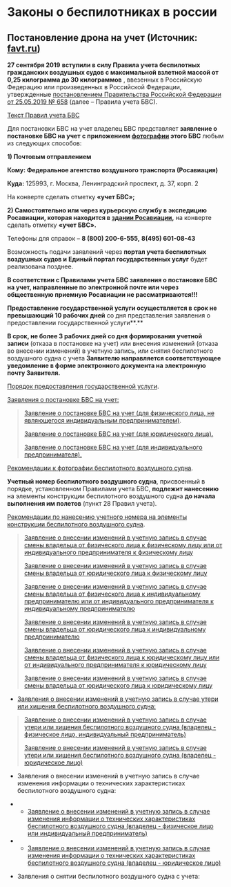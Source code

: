 # Законы о беспилотниках в россии
## Постановление дрона на учет (Источник: [favt.ru](https://favt.ru/dejatelnost-ucet-bespilotnyh-grajdanskih-vozdyshnih-sudov))

**27 сентября 2019** **вступили в силу Правила учета беспилотных гражданских воздушных судов с максимальной взлетной массой от 0,25 килограмма до 30 килограммов** , ввезенных в Российскую Федерацию или произведенных в Российской Федерации, утвержденные [постановлением Правительства Российской Федерации от 25.05.2019 № 658](http://www.favt.ru/public/materials/8/9/f/4/1/89f41c86870c0a2751eb9816de902a0e.pdf) (далее – Правила учета БВС).

[Текст Правил учета БВС](https://www.favt.ru/public/bpla/%D0%9F%D1%80%D0%B0%D0%B2%D0%B8%D0%BB%D0%B0%20%D1%83%D1%87%D0%B5%D1%82%D0%B0%20%D0%91%D0%92%D0%A1%20%E2%84%96%20658%20%D0%BE%D1%82%2025.05.2019.pdf)

Для постановки БВС на учет владелец БВС представляет **заявление о постановке БВС на учет** **с приложением [фотографии](https://www.favt.ru/public/bpla/%D0%A0%D0%B5%D0%BA%D0%BE%D0%BC%D0%B5%D0%BD%D0%B4%D0%B0%D1%82%D0%B5%D0%BB%D1%8C%D0%BD%D1%8B%D0%B5%20%D1%82%D1%80%D0%B5%D0%B1%D0%BE%D0%B2%D0%B0%D0%BD%D0%B8%D1%8F%20%D0%BA%20%D1%84%D0%BE%D1%82%D0%BE%D0%B3%D1%80%D0%B0%D1%84%D0%B8%D0%B8%20%D0%B1%D0%B5%D1%81%D0%BF%D0%B8%D0%BB%D0%BE%D1%82%D0%BD%D0%BE%D0%B3%D0%BE%20%D0%B2%D0%BE%D0%B7%D0%B4%D1%83%D1%88%D0%BD%D0%BE%D0%B3%D0%BE%20%D1%81%D1%83%D0%B4%D0%BD%D0%B0.doc) этого БВС** любым из следующих способов:

**1) Почтовым отправлением**

**Кому: Федеральное агентство воздушного транспорта (Росавиация)**

**Куда:** 125993, г. Москва, Ленинградский проспект, д. 37, корп. 2

На конверте сделать отметку **«учет БВС»;**

**2) Самостоятельно  или  через курьерскую службу в экспедицию Росавиации,  которая находится в [здании Росавиации](https://www.favt.ru/shema-proezda/),** на конверте сделать отметку **«учет БВС».**

  

Телефоны для справок – **8 (800) 200-6-555,** **8(495) 601-08-43**

Возможность подачи заявлений через **портал учета беспилотных воздушных судов и** **Единый портал государственных услуг** будет реализована позднее.

**В соответствии с Правилами учета БВС заявления о постановке БВС на учет, направленные по электронной почте или через общественную приемную Росавиации не рассматриваются!!!**

**Предоставление государственной услуги осуществляется в срок не превышающий 10 рабочих дней** со дня представления заявления о предоставлении государственной услуги**.**

**В срок, не более 3 рабочих дней со дня формирования учетной записи** (отказа в постановке на учет) или внесения изменений (отказа во внесении изменений) в учетную запись, или снятия беспилотного воздушного судна с учета **Заявителю направляется соответствующее уведомление в форме электронного документа на электронную почту Заявителя.**

[Порядок предоставления государственной услуги](https://www.favt.ru/public/bpla/%D0%9F%D0%BE%D1%80%D1%8F%D0%B4%D0%BE%D0%BA%20%D0%BF%D1%80%D0%B5%D0%B4%D0%BE%D1%81%D1%82%D0%B0%D0%B2%D0%BB%D0%B5%D0%BD%D0%B8%D1%8F%20%D0%B3%D0%BE%D1%81%D1%83%D0%B4%D0%B0%D1%80%D1%81%D1%82%D0%B2%D0%B5%D0%BD%D0%BD%D0%BE%D0%B9%20%D1%83%D1%81%D0%BB%D1%83%D0%B3%D0%B8_29.01.2020.doc).

[Заявления о постановке БВС на учет:]()

> [Заявление о постановке БВС на учет (для физического лица, не являющегося индивидуальным предпринимателем)](https://www.favt.ru/public/bpla/%D0%9E%20%D0%BF%D0%BE%D1%81%D1%82%D0%B0%D0%BD%D0%BE%D0%B2%D0%BA%D0%B5%20%D0%BD%D0%B0%20%D1%83%D1%87%D0%B5%D1%82%20(%D0%B2%D0%BB%D0%B0%D0%B4%D0%B5%D0%BB%D0%B5%D1%86%20%D0%A4%D0%9B)_%D0%BD%D0%BE%D0%B2%D0%BE%D0%B5%20.doc).
> 
> [Заявление о постановке БВС на учет (для юридического лица).](https://www.favt.ru/public/bpla/%D0%9E%20%D0%BF%D0%BE%D1%81%D1%82%D0%B0%D0%BD%D0%BE%D0%B2%D0%BA%D0%B5%20%D0%BD%D0%B0%20%D1%83%D1%87%D0%B5%D1%82%20(%D0%B2%D0%BB%D0%B0%D0%B4%D0%B5%D0%BB%D0%B5%D1%86%20%D0%AE%D0%9B)_%D0%BD%D0%BE%D0%B2%D0%BE%D0%B5.doc)
> 
> [Заявление о постановке БВС на учет (для индивидуального предпринимателя).](https://www.favt.ru/public/bpla/%D0%9E%20%D0%BF%D0%BE%D1%81%D1%82%D0%B0%D0%BD%D0%BE%D0%B2%D0%BA%D0%B5%20%D0%BD%D0%B0%20%D1%83%D1%87%D0%B5%D1%82%20(%D0%B2%D0%BB%D0%B0%D0%B4%D0%B5%D0%BB%D0%B5%D1%86%20%D0%98%D0%9F)_%D0%BD%D0%BE%D0%B2%D0%BE%D0%B5.doc)

[Рекомендации к фотографии беспилотного воздушного судна](https://www.favt.ru/public/bpla/%D0%A0%D0%B5%D0%BA%D0%BE%D0%BC%D0%B5%D0%BD%D0%B4%D0%B0%D1%82%D0%B5%D0%BB%D1%8C%D0%BD%D1%8B%D0%B5%20%D1%82%D1%80%D0%B5%D0%B1%D0%BE%D0%B2%D0%B0%D0%BD%D0%B8%D1%8F%20%D0%BA%20%D1%84%D0%BE%D1%82%D0%BE%D0%B3%D1%80%D0%B0%D1%84%D0%B8%D0%B8%20%D0%B1%D0%B5%D1%81%D0%BF%D0%B8%D0%BB%D0%BE%D1%82%D0%BD%D0%BE%D0%B3%D0%BE%20%D0%B2%D0%BE%D0%B7%D0%B4%D1%83%D1%88%D0%BD%D0%BE%D0%B3%D0%BE%20%D1%81%D1%83%D0%B4%D0%BD%D0%B0.doc).

**Учетный номер беспилотного воздушного судна**, присвоенный в порядке, установленном Правилами учета БВС, **подлежит нанесению** на элементы конструкции беспилотного воздушного судна **до начала выполнения им полетов** (пункт 28 Правил учета).

[Рекомендации по нанесению учетного номера на элементы конструкции беспилотного воздушного судна](https://www.favt.ru/public/bpla/%D0%A0%D0%B5%D0%BA%D0%BE%D0%BC%D0%B5%D0%BD%D0%B4%D0%B0%D1%86%D0%B8%D0%B8%20%D0%BF%D0%BE%20%D0%BD%D0%B0%D0%BD%D0%B5%D1%81%D0%B5%D0%BD%D0%B8%D1%8E%20%D1%83%D1%87%D0%B5%D1%82%D0%BD%D0%BE%D0%B3%D0%BE%20%D0%BD%D0%BE%D0%BC%D0%B5%D1%80%D0%B0%20%D0%BD%D0%B0%20%D1%8D%D0%BB%D0%B5%D0%BC%D0%B5%D0%BD%D1%82%D1%8B%20%D0%BA%D0%BE%D0%BD%D1%81%D1%82%D1%80%D1%83%D0%BA%D1%86%D0%B8%D0%B8%20%D0%B1%D0%B5%D1%81%D0%BF%D0%B8%D0%BB%D0%BE%D1%82%D0%BD%D0%BE%D0%B3%D0%BE%20%D0%B2%D0%BE%D0%B7%D0%B4%D1%83%D1%88%D0%BD%D0%BE%D0%B3%D0%BE%20%D1%81%D1%83%D0%B4%D0%BD%D0%B0%20.doc).




> [Заявление о внесении изменений в учетную запись в случае смены владельца от физического лица к физическому лицу или от индивидуального предпринимателя к физическому лицу](https://www.favt.ru/public/bpla/%D0%9E%20%D0%B2%D0%BD%D0%B5%D1%81%D0%B5%D0%BD%D0%B8%D0%B8%20%D0%B8%D0%B7%D0%BC%D0%B5%D0%BD%D0%B5%D0%BD%D0%B8%D0%B9%20%D0%B2%20%D1%83%D1%87%D0%B5%D1%82%D0%BD%D1%83%D1%8E%20%D0%B7%D0%B0%D0%BF%D0%B8%D1%81%D1%8C%20%D1%81%D0%BC%D0%B5%D0%BD%D0%B0%20%D0%B2%D0%BB%D0%B0%D0%B4%D0%B5%D0%BB%D1%8C%D1%86%D0%B0%20(%D0%BE%D1%82%20%D0%98%D0%9F%20%D0%BA%20%D0%A4%D0%9B,%20%D0%BE%D1%82%20%D0%A4%D0%9B%20%D0%BA%20%D0%A4%D0%9B).doc)
> 
> [Заявление о внесении изменений в учетную запись в случае смены владельца от юридического лица к физическому лицу](https://www.favt.ru/public/bpla/%D0%9E%20%D0%B2%D0%BD%D0%B5%D1%81%D0%B5%D0%BD%D0%B8%D0%B8%20%D0%B8%D0%B7%D0%BC%D0%B5%D0%BD%D0%B5%D0%BD%D0%B8%D0%B9%20%D0%B2%20%D1%83%D1%87%D0%B5%D1%82%D0%BD%D1%83%D1%8E%20%D0%B7%D0%B0%D0%BF%D0%B8%D1%81%D1%8C%20%D1%81%D0%BC%D0%B5%D0%BD%D0%B0%20%D0%B2%D0%BB%D0%B0%D0%B4%D0%B5%D0%BB%D1%8C%D1%86%D0%B0%20(%D0%BE%D1%82%20%D0%AE%D0%9B%20%D0%BA%20%D0%A4%D0%9B).doc)
> 
> [Заявление о внесении изменений в учетную запись в случае смены владельца от физического лица к индивидуальному предпринимателю или от индивидуального предпринимателя к индивидуальному предпринимателю](https://www.favt.ru/public/bpla/%D0%9E%20%D0%B2%D0%BD%D0%B5%D1%81%D0%B5%D0%BD%D0%B8%D0%B8%20%D0%B8%D0%B7%D0%BC%D0%B5%D0%BD%D0%B5%D0%BD%D0%B8%D0%B9%20%D0%B2%20%D1%83%D1%87%D0%B5%D1%82%D0%BD%D1%83%D1%8E%20%D0%B7%D0%B0%D0%BF%D0%B8%D1%81%D1%8C%20%D1%81%D0%BC%D0%B5%D0%BD%D0%B0%20%D0%B2%D0%BB%D0%B0%D0%B4%D0%B5%D0%BB%D1%8C%D1%86%D0%B0%20(%D0%BE%D1%82%20%D0%A4%D0%9B%20%D0%BA%20%D0%98%D0%9F,%20%D0%BE%D1%82%20%D0%98%D0%9F%20%D0%BA%20%D0%98%D0%9F).doc)
> 
> [Заявление о внесении изменений в учетную запись в случае смены владельца от юридического лица к индивидуальному предпринимателю](https://www.favt.ru/public/bpla/%D0%9E%20%D0%B2%D0%BD%D0%B5%D1%81%D0%B5%D0%BD%D0%B8%D0%B8%20%D0%B8%D0%B7%D0%BC%D0%B5%D0%BD%D0%B5%D0%BD%D0%B8%D0%B9%20%D0%B2%20%D1%83%D1%87%D0%B5%D1%82%D0%BD%D1%83%D1%8E%20%D0%B7%D0%B0%D0%BF%D0%B8%D1%81%D1%8C%20%D1%81%D0%BC%D0%B5%D0%BD%D0%B0%20%D0%B2%D0%BB%D0%B0%D0%B4%D0%B5%D0%BB%D1%8C%D1%86%D0%B0%20(%D0%BE%D1%82%20%D0%AE%D0%9B%20%D0%BA%20%D0%98%D0%9F).doc)
> 
> [Заявление о внесении изменений в учетную запись в случае смены владельца от физического лица к юридическому лицу или от индивидуального предпринимателя к юридическому лицу](https://www.favt.ru/public/bpla/%D0%9E%20%D0%B2%D0%BD%D0%B5%D1%81%D0%B5%D0%BD%D0%B8%D0%B8%20%D0%B8%D0%B7%D0%BC%D0%B5%D0%BD%D0%B5%D0%BD%D0%B8%D0%B9%20%D0%B2%20%D1%83%D1%87%D0%B5%D1%82%D0%BD%D1%83%D1%8E%20%D0%B7%D0%B0%D0%BF%D0%B8%D1%81%D1%8C%20%D1%81%D0%BC%D0%B5%D0%BD%D0%B0%20%D0%B2%D0%BB%D0%B0%D0%B4%D0%B5%D0%BB%D1%8C%D1%86%D0%B0%20(%D0%BE%D1%82%20%D0%A4%D0%9B%20%D0%BA%20%D0%AE%D0%9B,%20%D0%BE%D1%82%20%D0%98%D0%9F%20%D0%BA%20%D0%AE%D0%9B).doc)
> 
> [Заявление о внесении изменений в учетную запись в случае смены владельца от юридического лица к юридическому лицу](https://www.favt.ru/public/bpla/%D0%9E%20%D0%B2%D0%BD%D0%B5%D1%81%D0%B5%D0%BD%D0%B8%D0%B8%20%D0%B8%D0%B7%D0%BC%D0%B5%D0%BD%D0%B5%D0%BD%D0%B8%D0%B9%20%D0%B2%20%D1%83%D1%87%D0%B5%D1%82%D0%BD%D1%83%D1%8E%20%D0%B7%D0%B0%D0%BF%D0%B8%D1%81%D1%8C%20%D1%81%D0%BC%D0%B5%D0%BD%D0%B0%20%D0%B2%D0%BB%D0%B0%D0%B4%D0%B5%D0%BB%D1%8C%D1%86%D0%B0%20(%D0%BE%D1%82%20%D0%AE%D0%9B%20%D0%BA%20%D0%AE%D0%9B).doc)



  - [Заявления о внесении изменений в учетную запись в случае утери или хищения беспилотного воздушного судна:]()


> [Заявление о внесении изменений в учетную запись в случае утери или хищения беспилотного воздушного судна (владелец - физическое лицо, индивидуальный предприниматель)](https://www.favt.ru/public/bpla/%D0%9E%20%D0%B2%D0%BD%D0%B5%D1%81%D0%B5%D0%BD%D0%B8%D0%B8%20%D0%B8%D0%B7%D0%BC%D0%B5%D0%BD%D0%B5%D0%BD%D0%B8%D0%B9%20%D1%83%D1%82%D0%B5%D1%80%D1%8F%20(%D1%85%D0%B8%D1%89%D0%B5%D0%BD%D0%B8%D0%B5)%20%D0%A4%D0%9B%20%D0%98%D0%9F.doc)
> 
> [Заявление о внесении изменений в учетную запись в случае утери или хищения беспилотного воздушного судна (владелец - юридическое лицо)](https://www.favt.ru/public/bpla/%D0%9E%20%D0%B2%D0%BD%D0%B5%D1%81%D0%B5%D0%BD%D0%B8%D0%B8%20%D0%B8%D0%B7%D0%BC%D0%B5%D0%BD%D0%B5%D0%BD%D0%B8%D0%B9%20%D1%83%D1%82%D0%B5%D1%80%D1%8F%20(%D1%85%D0%B8%D1%89%D0%B5%D0%BD%D0%B8%D0%B5)%20%D0%AE%D0%9B.rtf)

  - Заявления о внесении изменений в учетную запись в случае изменения информации о технических характеристиках беспилотного воздушного судна:
  
  -  - [Заявление о внесении изменений в учетную запись в случае изменения информации о технических характеристиках беспилотного воздушного судна (владелец - физическое лицо или индивидуальный предприниматель)](https://www.favt.ru/public/bpla/%D0%9E%20%D0%B2%D0%BD%D0%B5%D1%81%D0%B5%D0%BD%D0%B8%D0%B8%20%D0%B8%D0%B7%D0%BC%D0%B5%D0%BD%D0%B5%D0%BD%D0%B8%D0%B9%20%D0%B2%20%D1%82%D0%B5%D1%85%D0%BD%D0%B8%D1%87%D0%B5%D1%81%D0%BA%D0%B8%D0%B5%20%D1%85%D0%B0%D1%80%D0%B0%D0%BA%D1%82%D0%B5%D1%80%D0%B8%D1%81%D1%82%D0%B8%D0%BA%D0%B8%20%D0%91%D0%92%D0%A1%20%D0%A4%D0%9B,%20%D0%98%D0%9F.doc)

  -  - [Заявление о внесении изменений в учетную запись в случае изменения информации о технических характеристиках беспилотного воздушного судна (владелец - юридическое лицо)](https://www.favt.ru/public/bpla/%D0%9E%20%D0%B2%D0%BD%D0%B5%D1%81%D0%B5%D0%BD%D0%B8%D0%B8%20%D0%B8%D0%B7%D0%BC%D0%B5%D0%BD%D0%B5%D0%BD%D0%B8%D0%B9%20%D0%B2%20%D1%82%D0%B5%D1%85%D0%BD%D0%B8%D1%87%D0%B5%D1%81%D0%BA%D0%B8%D0%B5%20%D1%85%D0%B0%D1%80%D0%B0%D0%BA%D1%82%D0%B5%D1%80%D0%B8%D1%81%D1%82%D0%B8%D0%BA%D0%B8%20%D0%91%D0%92%D0%A1%20%D0%AE%D0%9B.doc)

  - Заявления о снятии беспилотного воздушного судна с учета:
